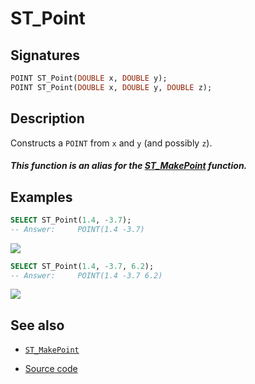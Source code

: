 # ST_Point

## Signatures

```sql
POINT ST_Point(DOUBLE x, DOUBLE y);
POINT ST_Point(DOUBLE x, DOUBLE y, DOUBLE z);
```

## Description

Constructs a `POINT` from `x` and `y` (and possibly `z`).

<div class="note warning">
  <h5>This function is an alias for the <a href="/docs/1.4.0/ST_MakePoint">ST_MakePoint</a> function.</h5>
</div>


## Examples

```sql
SELECT ST_Point(1.4, -3.7);
-- Answer:     POINT(1.4 -3.7)
```

<img class="displayed" src="../ST_MakePoint_1.png"/>

```sql
SELECT ST_Point(1.4, -3.7, 6.2);
-- Answer:     POINT(1.4 -3.7 6.2)
```

<img class="displayed" src="../ST_MakePoint_2.png"/>

## See also

* [`ST_MakePoint`](../ST_MakePoint)

* <a href="https://github.com/orbisgis/h2gis/blob/master/h2gis-functions/src/main/java/org/h2gis/functions/spatial/create/ST_Point.java" target="_blank">Source code</a>


